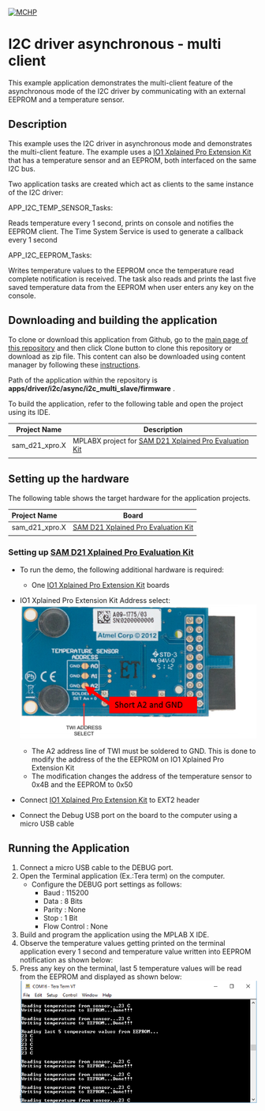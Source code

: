[![MCHP](https://www.microchip.com/ResourcePackages/Microchip/assets/dist/images/logo.png)](https://www.microchip.com)

# I2C driver asynchronous - multi client

This example application demonstrates the multi-client feature of the asynchronous mode of the I2C driver by communicating with an external EEPROM and a temperature sensor.

## Description

This example uses the I2C driver in asynchronous mode and demonstrates the multi-client feature. The example uses a [IO1 Xplained Pro Extension Kit](https://www.microchip.com/developmenttools/ProductDetails/ATIO1-XPRO) that has a temperature sensor and an EEPROM, both interfaced on the same I2C bus.

Two application tasks are created which act as clients to the same instance of the I2C driver:

APP_I2C_TEMP_SENSOR_Tasks:

Reads temperature every 1 second, prints on console and notifies the EEPROM client. The Time System Service is used to generate a callback every 1 second

APP_I2C_EEPROM_Tasks:

Writes temperature values to the EEPROM once the temperature read complete notification is received. The task also reads and prints the last five saved temperature data from the EEPROM when user enters any key on the console.

## Downloading and building the application

To clone or download this application from Github, go to the [main page of this repository](https://github.com/Microchip-MPLAB-Harmony/core_apps_sam_d21_da1) and then click Clone button to clone this repository or download as zip file.
This content can also be downloaded using content manager by following these [instructions](https://github.com/Microchip-MPLAB-Harmony/contentmanager/wiki).

Path of the application within the repository is **apps/driver/i2c/async/i2c_multi_slave/firmware** .

To build the application, refer to the following table and open the project using its IDE.

| Project Name      | Description                                    |
| ----------------- | ---------------------------------------------- |
| sam_d21_xpro.X | MPLABX project for [SAM D21 Xplained Pro Evaluation Kit](https://www.microchip.com/developmenttools/ProductDetails/atsamd21-xpro) |
|||

## Setting up the hardware

The following table shows the target hardware for the application projects.

| Project Name| Board|
|:---------|:---------:|
| sam_d21_xpro.X | [SAM D21 Xplained Pro Evaluation Kit](https://www.microchip.com/developmenttools/ProductDetails/atsamd21-xpro) |
|||

### Setting up [SAM D21 Xplained Pro Evaluation Kit](https://www.microchip.com/developmenttools/ProductDetails/atsamd21-xpro)

- To run the demo, the following additional hardware is required:
  - One [IO1 Xplained Pro Extension Kit](https://www.microchip.com/developmenttools/ProductDetails/ATIO1-XPRO) boards
- IO1 Xplained Pro Extension Kit Address select:
  ![Address Select](images/io1_xplained_address_sel.png)
  - The A2 address line of TWI must be soldered to GND. This is done to modify the address of the the EEPROM on IO1 Xplained Pro Extension Kit
  - The modification changes the address of the temperature sensor to 0x4B and the EEPROM to 0x50

- Connect [IO1 Xplained Pro Extension Kit](https://www.microchip.com/developmenttools/ProductDetails/ATIO1-XPRO) to EXT2 header
- Connect the Debug USB port on the board to the computer using a micro USB cable

## Running the Application

1. Connect a micro USB cable to the DEBUG port.
2. Open the Terminal application (Ex.:Tera term) on the computer.
   - Configure the DEBUG port settings as follows:
     - Baud : 115200
     - Data : 8 Bits
     - Parity : None
     - Stop : 1 Bit
     - Flow Control : None
3. Build and program the application using the MPLAB X IDE.
4. Observe the temperature values getting printed on the terminal application every 1 second and temperature value written into EEPROM notification as shown below:
5. Press any key on the terminal, last 5 temperature values will be read from the EEPROM and displayed as shown below:
  ![Output](images/output.png)
